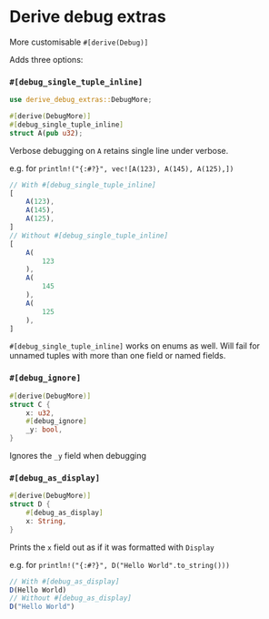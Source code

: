 # Derive debug extras

More customisable `#[derive(Debug)]`

Adds three options:

### `#[debug_single_tuple_inline]`

```rs
use derive_debug_extras::DebugMore;

#[derive(DebugMore)]
#[debug_single_tuple_inline]
struct A(pub u32);
```

Verbose debugging on `A` retains single line under verbose. 

e.g. for `println!("{:#?}", vec![A(123), A(145), A(125),])`
```js
// With #[debug_single_tuple_inline]
[
    A(123),
    A(145),
    A(125),
]
// Without #[debug_single_tuple_inline]
[
    A(
        123
    ),
    A(
        145
    ),
    A(
        125
    ),
]
```

`#[debug_single_tuple_inline]` works on enums as well. Will fail for unnamed tuples with more than one field or named fields.

### `#[debug_ignore]`

```rs
#[derive(DebugMore)]
struct C {
    x: u32,
    #[debug_ignore]
    _y: bool,
}
```

Ignores the `_y` field when debugging

### `#[debug_as_display]`

```rs
#[derive(DebugMore)]
struct D {
    #[debug_as_display]
    x: String,
}
```

Prints the `x` field out as if it was formatted with `Display`

e.g. for `println!("{:#?}", D("Hello World".to_string()))`
```js
// With #[debug_as_display]
D(Hello World)
// Without #[debug_as_display]
D("Hello World")
```